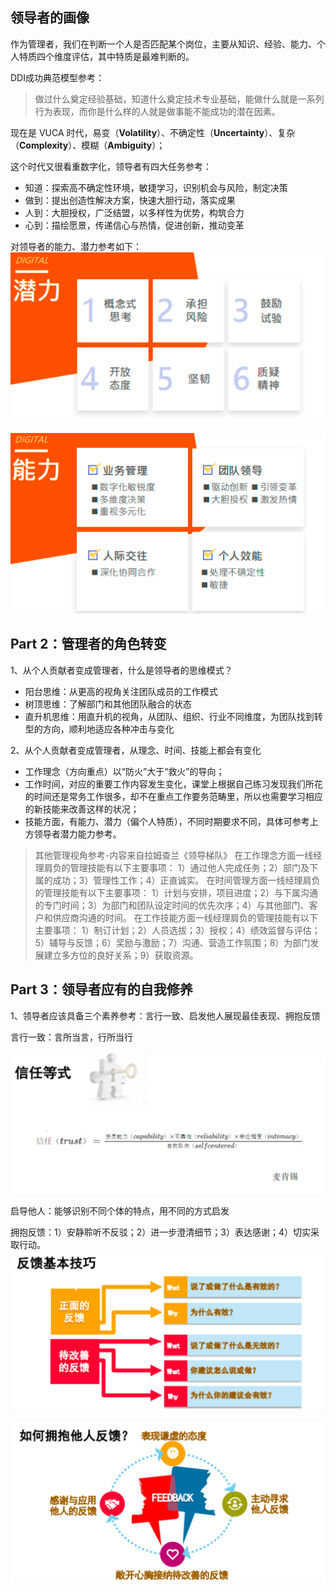 

## 领导者的画像
作为管理者，我们在判断一个人是否匹配某个岗位，主要从知识、经验、能力、个人特质四个维度评估，其中特质是最难判断的。

DDI成功典范模型参考：
> 做过什么奠定经验基础，知道什么奠定技术专业基础，能做什么就是一系列行为表现，而你是什么样的人就是做事能不能成功的潜在因素。





现在是 VUCA 时代，易变（**Volatility**）、不确定性（**Uncertainty**）、复杂（**Complexity**）、模糊（**Ambiguity**）；

这个时代又很看重数字化，领导者有四大任务参考：
- 知道：探索高不确定性环境，敏捷学习，识别机会与风险，制定决策
- 做到：提出创造性解决方案，快速大胆行动，落实成果
- 人到：大胆授权，广泛结盟，以多样性为优势，构筑合力
- 心到：描绘愿景，传递信心与热情，促进创新，推动变革



对领导者的能力、潜力参考如下：
![manager_role_1](img/teamlead/manager_role_1.png)

![manager_role_2](img/teamlead/manager_role_2.png)

## Part 2：管理者的角色转变

1、从个人贡献者变成管理者，什么是领导者的思维模式？

- 阳台思维：从更高的视角关注团队成员的工作模式
- 树顶思维：了解部门和其他团队融合的状态
- 直升机思维：用直升机的视角，从团队、组织、行业不同维度，为团队找到转型的方向，顺利地适应各种冲击与变化



2、从个人贡献者变成管理者，从理念、时间、技能上都会有变化
- 工作理念（方向重点）以“防火”大于“救火”的导向；
- 工作时间，对应的重要工作内容发生变化，课堂上根据自己练习发现我们所花的时间还是常务工作很多，却不在重点工作要务范畴里，所以也需要学习相应的新技能来改善这样的状况；
- 技能方面，有能力、潜力（偏个人特质），不同时期要求不同，具体可参考上方领导者潜力能力参考。

> 其他管理视角参考-内容来自拉姆查兰《领导梯队》
在工作理念方面一线经理肩负的管理技能有以下主要事项：
1）通过他人完成任务；2）部门及下属的成功；3）管理性工作；4）正直诚实。
在时间管理方面一线经理肩负的管理技能有以下主要事项：
1）计划与安排，项目进度；2）与下属沟通的专门时间；3）为部门和团队设定时间的优先次序；4）与其他部门、客户和供应商沟通的时间。
在工作技能方面一线经理肩负的管理技能有以下主要事项：
1）制订计划；2）人员选拔；3）授权；4）绩效监督与评估；5）辅导与反馈；6）奖励与激励；7）沟通、营造工作氛围；8）为部门发展建立多方位的良好关系；9）获取资源。

## Part 3：领导者应有的自我修养
1、领导者应该具备三个素养参考：言行一致、启发他人展现最佳表现、拥抱反馈

言行一致：言所当言，行所当行

![manager_role_3](img/teamlead/manager_role_3.png)

启导他人：能够识别不同个体的特点，用不同的方式启发




拥抱反馈：1）安静聆听不反驳；2）进一步澄清细节；3）表达感谢；4）切实采取行动。
![manager_role_4](img/teamlead/manager_role_4.png)

![manager_role_5](img/teamlead/manager_role_5.png)

